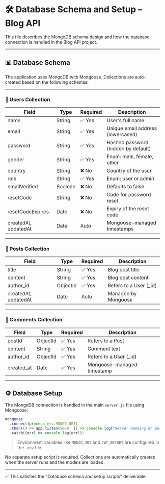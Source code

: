 
# 🛠️ Database Schema and Setup – Blog API

This file describes the MongoDB schema design and how the database connection is handled in the Blog API project.

---

## 📊 Database Schema

The application uses MongoDB with Mongoose. Collections are auto-created based on the following schemas:

---

### 👤 Users Collection

| Field              | Type     | Required | Description                           |
|-------------------|----------|----------|---------------------------------------|
| name              | String   | ✅ Yes   | User's full name                      |
| email             | String   | ✅ Yes   | Unique email address (lowercased)     |
| password          | String   | ✅ Yes   | Hashed password (hidden by default)   |
| gender            | String   | ✅ Yes   | Enum: male, female, other             |
| country           | String   | ❌ No    | Country of the user                   |
| role              | String   | ✅ Yes   | Enum: user or admin                   |
| emailVerified     | Boolean  | ❌ No    | Defaults to false                     |
| resetCode         | String   | ❌ No    | Code for password reset               |
| resetCodeExpires  | Date     | ❌ No    | Expiry of the reset code              |
| createdAt, updatedAt | Date | Auto     | Mongoose-managed timestamps           |

---

### 📝 Posts Collection

| Field      | Type     | Required | Description                        |
|------------|----------|----------|------------------------------------|
| title      | String   | ✅ Yes   | Blog post title                    |
| content    | String   | ✅ Yes   | Blog post content                  |
| author_id  | ObjectId | ✅ Yes   | Refers to a User (_id)             |
| createdAt, updatedAt | Date | Auto | Managed by Mongoose                |

---

### 💬 Comments Collection

| Field      | Type     | Required | Description                        |
|------------|----------|----------|------------------------------------|
| postId     | ObjectId | ✅ Yes   | Refers to a Post                   |
| content    | String   | ✅ Yes   | Comment text                       |
| author_id  | ObjectId | ✅ Yes   | Refers to a User (_id)             |
| created_at | Date     | ✅ Yes   | Mongoose-managed timestamp         |

---

## ⚙️ Database Setup

The MongoDB connection is handled in the main `server.js` file using Mongoose:

```js
mongoose
  .connect(process.env.MONGO_URI)
  .then(() => app.listen(5000, () => console.log("Server Running on port 5000")))
  .catch((err) => console.log(err));
```

> Environment variables like `MONGO_URI` and `JWT_SECRET` are configured in the `.env` file.

No separate setup script is required. Collections are automatically created when the server runs and the models are loaded.

---

✅ This satisfies the "Database schema and setup scripts" deliverable.
